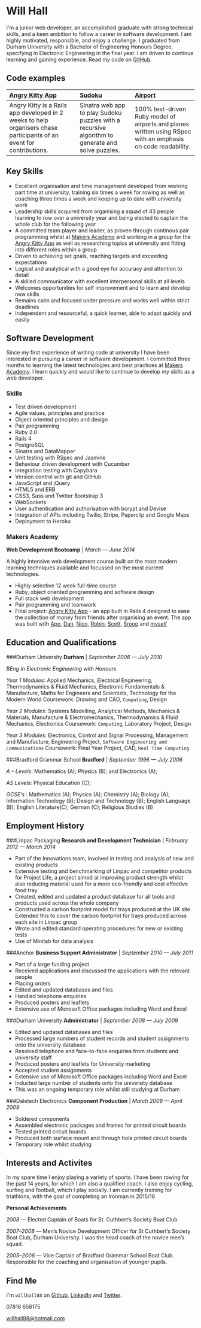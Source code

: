 Will Hall
=========

I'm a junior web developer, an accomplished graduate with strong technical skills, and a keen ambition to follow a career in software development. I am highly motivated, responsible, and enjoy a challenge. I graduated from Durham University with a Bachelor of Engineering Honours Degree, specifying in Electronic Engineering in the final year. I am driven to continue learning and gaining experience. Read my code on [GitHub].

Code examples
-------------

| [Angry Kitty App] | [Sudoku] | [Airport] |
|:--------------- |:-------- |:--------- |
|Angry Kitty is a Rails app developed in 2 weeks to help organisers chase participants of an event for contributions. | Sinatra web app to play Sudoku puzzles with a recursive algorithm to generate and solve puzzles.| 100% test-driven Ruby model of airports and planes written using RSpec with an emphasis on code readability. |


Key Skills
----------

 - Excellent organisation and time management developed from working part time at university, training six times a week for rowing as well as coaching three times a week and keeping up to date with university work
 - Leadership skills acquired from organising a squad of 43 people learning to row over a university year and being elected to captain the whole club for the following year
 -  A committed team player and leader, as proven through continous pair programming whilst at [Makers Academy] and working in a group for the [Angry Kitty App] as well as researching topics at university and fitting into different roles within a group
 -  Driven to achieving set goals, reaching targets and exceeding expectations
 - 	Logical and analytical with a good eye for accuracy and attention to detail
 -  A skilled communicator with excellent interpersonal skills at all levels
 -  Welcomes opportunities for self improvement and to learn and develop new skills
 -  Remains calm and focused under pressure and works well within strict deadlines
 -  Independent and resourceful, a quick learner, able to adapt quickly and easily

Software Development
---------------

Since my first experience of writing code at university I have been interested in pursuing a career in software development. I
committed three months to learning the latest technologies and best practices at [Makers Academy]. I learn quickly and would like to continue to develop my skills as a web developer.

### Skills

  - Test­ driven development
  - Agile values, principles and practice
  - Object­ oriented principles and design
  - Pair programming
  - Ruby 2.0
  - Rails 4
  - PostgreSQL
  - Sinatra and DataMapper
  - Unit testing with RSpec and Jasmine
  - Behaviour driven development with Cucumber
  - Integration testing with Capybara
  - Version control with git and GitHub
  - JavaScript and jQuery
  - HTML5 and ERB
  - CSS3, Sass and Twitter Bootstrap 3
  - WebSockets
  - User authentication and authorisation with bcrypt and Devise
  - Integration of APIs including Twilio, Stripe, Paperclip and Google Maps
  - Deployment to Heroku

### Makers Academy
__Web Development Bootcamp__ | _March &mdash; June 2014_

A highly intensive web development course built on the most modern learning techniques available and focussed on the most current technologies.
  - Highly selective 12 week full-time course
  - Ruby, object oriented programming and software design
  - Full stack web development
  - Pair programming and teamwork
  - Final project: [Angry Kitty App] - an app built in Rails 4 designed to ease the collection of money from friends after organising an event. The app was built with [Apo], [Dan], [Nico], [Robin], [Scott], [Sroop] and [myself]
 
Education and Qualifications
----------------------------

###Durham University 
__Durham__  |   _September 2006 &mdash; July 2010_

_BEng in Electronic Engineering with Honours_

_Year 1 Modules_: Applied Mechanics, Electrical Engineering, Thermodynamics & Fluid Mechanics, Electronic Fundamentals & Manufacture, Maths for Engineers and Scientists, Technology for the Modern World 
Coursework: Drawing and CAD, `Computing`, Design

_Year 2 Modules_: Systems Modelling, Analytical Methods, Mechanics & Materials, Manufacture & Electromechanics, Thermodynamics & Fluid Mechanics, Electronics
Coursework: `Computing`, Laboratory Project, Design

_Year 3 Modules_: Electronics, Control and Signal Processing, Management and Manufacture, Engineering Project, `Software Engineering and Communications`
Coursework: Final Year Project, CAD, `Real Time Computing`


###Bradford Grammar School
__Bradford__    |   _September 1996 &mdash; July 2006_

_A – Levels_: Mathematics (A); Physics (B); and Electronics (A); 

_AS Levels_: Physical Education (C); 

_GCSE’s_ : Mathematics (A); Physics (A); Chemistry (A); Biology (A); Information Technology (B); Design and Technology (B); English Language (B); English Literature(C); German (C); Religious Studies (B)

Employment History
------------------
###Linpac Packaging
__Research and Development Technician__ |   _February 2012 &mdash; March 2014_


 - Part of the Innovations team, involved in testing and analysis of new and existing products
 - Extensive testing and benchmarking of Linpac and competitor products for Project Life, a project aimed at improving product strength whilst also reducing material used for a more eco-friendly and cost effective food tray
 - Created, edited and updated a product database for all tools and products used across the whole company
 - Constructed a carbon footprint model for trays produced at the UK site. Extended this to cover the carbon footprint for trays produced across each site in Linpac group
 - Wrote and edited standard operating procedures for new or existing tests
 - Use of Minitab for data analysis

###Anchor 
__Business Support Administrator__  |   _September 2010 &mdash; July 2011_

 - Part of a large funding project
 - Received applications and discussed the applications with the relevant people
 - Placing orders
 - Edited and updated databases and files
 - Handled telephone enquiries
 - Produced posters and leaflets
 - Extensive use of Microsoft Office packages including Word and Excel

###Durham University
__Administrator__   |   _September 2008 &mdash; July 2009_

 - Edited and updated databases and files
 - Processed large numbers of student records and student assignments onto the university database
 - Resolved telephone and face-to-face enquiries from students and university staff
 - Produced posters and leaflets for University marketing
 - Accepted student assignments
 - Extensive use of Microsoft Office packages including Word and Excel
 - Inducted large number of students onto the university database
 - This was an ongoing temporary role whilst still studying at Durham 

###Daletech Electronics 
__Component Production__    |   _March 2009 &mdash; April 2009_

 - Soldered components
 - Assembled electronic packages and frames for printed circuit boards
 - Tested printed circuit boards
 - Produced both surface mount and through hole printed circuit boards
 - Temporary role whilst studying

Interests and Activites
-----------------------

In my spare time I enjoy playing a variety of sports. I have been rowing for the past 14 years, for which I am also a qualified coach. I also enjoy cycling, surfing and football, which I play socially. I am currently training for triathlons, with the goal of completing an Ironman in 2015/16

__Personal Achievements__

 _2008_ &mdash; Elected Captain of Boats for St. Cuthbert’s Society Boat Club.
 
 _2007–2008_  &mdash; Men’s Novice Development Officer for St Cuthbert’s Society Boat Club, Durham University. I was the head coach of the novice men’s squad.

_2005–2006_ &mdash; Vice Captain of Bradford Grammar School Boat Club. Responsible for the coaching and organisation of younger pupils.

Find Me
-------
I'm `willhall88` on [Github], [LinkedIn] and [Twitter].

07816 658175

[willhall88@hotmail.com]



  [Airport]: https://github.com/willhall88/airport
  [Sudoku]: https://github.com/willhall88/sudoku-sinatra
  [Angry Kitty App]: https://github.com/willhall88/Angry-Kitty
  [Makers Academy]: http://www.makersacademy.com


  [myself]:https://github.com/willhall88
  [Sroop]:https://github.com/sroop
  [Robin]:https://github.com/robindoble
  [Scott]:https://github.com/Scott123454
  [Apo]:https://github.com/apostoiis
  [Nico]:https://github.com/NicoSa
  [Dan]:https://github.com/danldb

  [willhall88@hotmail.com]: mailto:willhall88@hotmail.com
  [GitHub]: https://github.com/willhall88
  [LinkedIn]: http://linkedin.com/in/willhall88
  [Twitter]: http://twitter.com/willhall_dev
